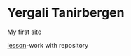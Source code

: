 # Yergali Tanirbergen
My first site


[lesson](https://ergalitanirbergen.github.io/lesson/ "my ready page")-work with repository
